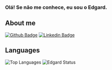### Olá! Se não me conhece, eu sou o Edgard.

## About me

[![Github Badge](https://img.shields.io/badge/-Github-000?style=flat-square&logo=Github&logoColor=white&link=https://github.com/edgardcunha)](https://github.com/edgardcunha)
[![Linkedin Badge](https://img.shields.io/badge/-LinkedIn-blue?style=flat-square&logo=Linkedin&logoColor=white&link=https://linkedin.com/in/edgardcunha)](https://linkedin.com/in/edgardcunha)

## Languages

![Top Languages](https://github-readme-stats.vercel.app/api/top-langs/?username=edgardcunha&show_icons=true&theme=dracula)
![Edgard Status](https://github-readme-stats.vercel.app/api?username=edgardcunha&show_icons=true&theme=dracula)


<!--
**edgardcunha/edgardcunha** is a ✨ _special_ ✨ repository because its `README.md` (this file) appears on your GitHub profile.

Here are some ideas to get you started:

- 🔭 I’m currently working on ...
- 🌱 I’m currently learning ...
- 👯 I’m looking to collaborate on ...
- 🤔 I’m looking for help with ...
- 💬 Ask me about ...
- 📫 How to reach me: ...
- 😄 Pronouns: ...
- ⚡ Fun fact: ...
-->
